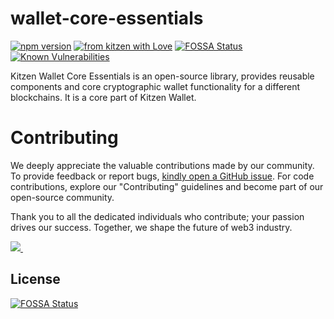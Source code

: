 # wallet-core-essentials
[![npm version](https://img.shields.io/npm/v/@graphql-portal/gateway?color=green)](https://www.npmjs.com/package/@graphql-portal/gateway)
[![from kitzen with Love](https://img.shields.io/badge/from%20kitzen%20with-%F0%9F%A4%8D-red)](https://kitzen.io/)
[![FOSSA Status](https://app.fossa.com/api/projects/git%2Bgithub.com%2Fkitzen-io%2Fwallet-core-essentials.svg?type=shield)](https://app.fossa.com/projects/git%2Bgithub.com%2Fkitzen-io%2Fwallet-core-essentials?ref=badge_shield)
[![Known Vulnerabilities](https://snyk.io/test/github/kitzen-io/wallet-core-essentials/badge.svg)](https://snyk.io/test/github/kitzen-io/wallet-core-essentials)

Kitzen Wallet Core Essentials is an open-source library, provides reusable components and core cryptographic wallet functionality for a different blockchains. It is a core part of Kitzen Wallet.

# Contributing
We deeply appreciate the valuable contributions made by our community. 
To provide feedback or report bugs, [kindly open a GitHub issue](https://github.com/kitzen-io/wallet-core-essentials/issues/new).
For code contributions, explore our "Contributing" guidelines and become part of our open-source community. 

Thank you to all the dedicated individuals who contribute; your passion drives our success. Together, we shape the future of web3 industry.


<a href="https://github.com/kitzen-io/wallet-core-essentials/graphs/contributors">
  <img src="https://contrib.rocks/image?repo=kitzen-io/wallet-core-essentials&max=400&columns=20" />
  <img src="https://us-central1-tooljet-hub.cloudfunctions.net/github" width="0" height="0" />
</a>

## License
[![FOSSA Status](https://app.fossa.com/api/projects/git%2Bgithub.com%2Fkitzen-io%2Fwallet-core-essentials.svg?type=large)](https://app.fossa.com/projects/git%2Bgithub.com%2Fkitzen-io%2Fwallet-core-essentials?ref=badge_large)
